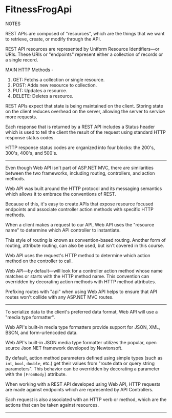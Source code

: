 # FitnessFrogApi

NOTES
 
REST APIs are composed of "resources", which are the things that we want to retrieve, create, or modify through the API.

REST API resources are represented by Uniform Resource Identifiers—or URIs. These URIs or "endpoints" represent either a collection of records or a single record.

MAIN HTTP Methods -

1. GET: Fetchs a collection or single resource.
2. POST: Adds new resource to collection.
3. PUT: Updates a resource.
4. DELETE: Deletes a resource.

REST APIs expect that state is being maintained on the client. Storing state on the client reduces overhead on the server, allowing the server to service more requests.

Each response that is returned by a REST API includes a Status header which is used to tell the client the result of the request using standard HTTP response status codes. 

HTTP response status codes are organized into four blocks: the 200's, 300's, 400's, and 500's.

--------------------------------------------------------------

Even though Web API isn't part of ASP.NET MVC, there are similarities between the two frameworks, including routing, controllers, and action methods.

Web API was built around the HTTP protocol and its messaging semantics which allows it to embrace the conventions of REST.

Because of this, it's easy to create APIs that expose resource focused endpoints and associate controller action methods with specific HTTP methods.

When a client makes a request to our API, Web API uses the "resource name" to determine which API controller to instantiate. 

This style of routing is known as convention-based routing. Another form of routing, attribute routing, can also be used, but isn't covered in this course.

Web API uses the request's HTTP method to determine which action method on the controller to call.

Web API—by default—will look for a controller action method whose name matches or starts with the HTTP method name. This convention can overridden by decorating action methods with HTTP method attributes.

Prefixing routes with "api" when using Web API helps to ensure that API routes won't collide with any ASP.NET MVC routes.

--------------------------------------------------------------

To serialize data to the client's preferred data format, Web API will use a "media type formatter". 

Web API's built-in media type formatters provide support for JSON, XML, BSON, and form-urlencoded data.

Web API's built-in JSON media type formatter utilizes the popular, open source Json.NET framework developed by Newtonsoft.

By default, action method parameters defined using simple types (such as `int`, `bool`, `double`, etc.) get their values from "route data or query string parameters". This behavior can be overridden by decorating a parameter with the `[FromBody]` attribute.

When working with a REST API developed using Web API, HTTP requests are made against endpoints which are represented by API Controllers.

Each request is also associated with an HTTP verb or method, which are the actions that can be taken against resources.

--------------------------------------------------------------

